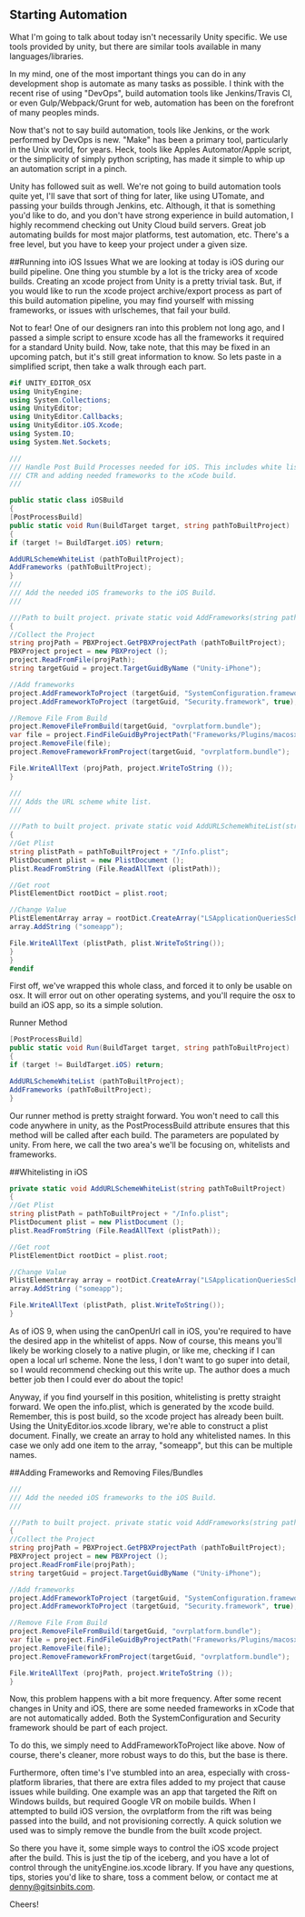 ## Starting Automation
What I'm going to talk about today isn't necessarily Unity specific. We use tools provided by unity, but there are similar tools available in many languages/libraries.

In my mind, one of the most important things you can do in any development shop is automate as many tasks as possible. I think with the recent rise of using "DevOps", build automation tools like Jenkins/Travis CI, or even Gulp/Webpack/Grunt for web, automation has been on the forefront of many peoples minds.

Now that's not to say build automation, tools like Jenkins, or the work performed by DevOps is new. "Make" has been a primary tool, particularly in the Unix world, for years. Heck, tools like Apples Automator/Apple script, or the simplicity of simply python scripting, has made it simple to whip up an automation script in a pinch.

Unity has followed suit as well. We're not going to build automation tools quite yet, I'll save that sort of thing for later, like using UTomate, and passing your builds through Jenkins, etc.  Although, it that is something you'd like to do, and you don't have strong experience in build automation, I highly recommend checking out Unity Cloud build servers. Great job automating builds for most major platforms, test automation, etc. There's a free level, but you have to keep your project under a given size.

##Running into iOS Issues
What we are looking at today is iOS during our build pipeline. One thing you stumble by a lot is the tricky area of xcode builds. Creating an xcode project from Unity is a pretty trivial task. But, if you would like to run the xcode project archive/export process as part of this build automation pipeline, you may find yourself with missing frameworks, or issues with urlschemes, that fail your build.

Not to fear! One of our designers ran into this problem not long ago, and I passed a simple script to ensure xcode has all the frameworks it required for a standard Unity build. Now, take note, that this may be fixed in an upcoming patch, but it's still great information to know. So lets paste in a simplified script, then take a walk through each part.
```csharp
#if UNITY_EDITOR_OSX
using UnityEngine;
using System.Collections;
using UnityEditor;
using UnityEditor.Callbacks;
using UnityEditor.iOS.Xcode;
using System.IO;
using System.Net.Sockets;

///
/// Handle Post Build Processes needed for iOS. This includes white listing
/// CTR and adding needed frameworks to the xCode build.
///

public static class iOSBuild
{
[PostProcessBuild]
public static void Run(BuildTarget target, string pathToBuiltProject)
{
if (target != BuildTarget.iOS) return;

AddURLSchemeWhiteList (pathToBuiltProject);
AddFrameworks (pathToBuiltProject);
}
///
/// Add the needed iOS frameworks to the iOS Build.
///

///Path to built project. private static void AddFrameworks(string pathToBuiltProject)
{
//Collect the Project
string projPath = PBXProject.GetPBXProjectPath (pathToBuiltProject);
PBXProject project = new PBXProject ();
project.ReadFromFile(projPath);
string targetGuid = project.TargetGuidByName ("Unity-iPhone");

//Add frameworks
project.AddFrameworkToProject (targetGuid, "SystemConfiguration.framework", true);
project.AddFrameworkToProject (targetGuid, "Security.framework", true);

//Remove File From Build
project.RemoveFileFromBuild(targetGuid, "ovrplatform.bundle");
var file = project.FindFileGuidByProjectPath("Frameworks/Plugins/macosx/ovrplatform.bundle");
project.RemoveFile(file);
project.RemoveFrameworkFromProject(targetGuid, "ovrplatform.bundle");

File.WriteAllText (projPath, project.WriteToString ());
}

///
/// Adds the URL scheme white list.
///

///Path to built project. private static void AddURLSchemeWhiteList(string pathToBuiltProject)
{
//Get Plist
string plistPath = pathToBuiltProject + "/Info.plist";
PlistDocument plist = new PlistDocument ();
plist.ReadFromString (File.ReadAllText (plistPath));

//Get root
PlistElementDict rootDict = plist.root;

//Change Value
PlistElementArray array = rootDict.CreateArray("LSApplicationQueriesSchemes");
array.AddString ("someapp");

File.WriteAllText (plistPath, plist.WriteToString());
}
}
#endif
```
First off, we've wrapped this whole class, and forced it to only be usable on osx. It will error out on other operating systems, and you'll require the osx to build an iOS app, so its a simple solution.

Runner Method

```csharp
[PostProcessBuild]
public static void Run(BuildTarget target, string pathToBuiltProject)
{
if (target != BuildTarget.iOS) return;

AddURLSchemeWhiteList (pathToBuiltProject);
AddFrameworks (pathToBuiltProject);
}
```
Our runner method is pretty straight forward. You won't need to call this code anywhere in unity, as the PostProcessBuild attribute ensures that this method will be called after each build. The parameters are populated by unity. From here, we call the two area's we'll be focusing on, whitelists and frameworks.

##Whitelisting in iOS

```csharp
private static void AddURLSchemeWhiteList(string pathToBuiltProject)
{
//Get Plist
string plistPath = pathToBuiltProject + "/Info.plist";
PlistDocument plist = new PlistDocument ();
plist.ReadFromString (File.ReadAllText (plistPath));

//Get root
PlistElementDict rootDict = plist.root;

//Change Value
PlistElementArray array = rootDict.CreateArray("LSApplicationQueriesSchemes");
array.AddString ("someapp");

File.WriteAllText (plistPath, plist.WriteToString());
}
```

As of iOS 9, when using the canOpenUrl call in iOS, you're required to have the desired app in the whitelist of apps. Now of course, this means you'll likely be working closely to a native plugin, or like me, checking if I can open a local url scheme. None the less, I don't want to go super into detail, so I would recommend checking out this write up. The author does a much better job then I could ever do about the topic!

Anyway, if you find yourself in this position, whitelisting is pretty straight forward.  We open the info.plist, which is generated by the xcode build. Remember, this is post build, so the xcode project has already been built. Using the UnityEditor.ios.xcode library, we're able to construct a plist document. Finally, we create an array to hold any whitelisted names. In this case we only add one item to the array, "someapp",  but this can be multiple names.

##Adding Frameworks and Removing Files/Bundles

```csharp
///
/// Add the needed iOS frameworks to the iOS Build.
///

///Path to built project. private static void AddFrameworks(string pathToBuiltProject)
{
//Collect the Project
string projPath = PBXProject.GetPBXProjectPath (pathToBuiltProject);
PBXProject project = new PBXProject ();
project.ReadFromFile(projPath);
string targetGuid = project.TargetGuidByName ("Unity-iPhone");

//Add frameworks
project.AddFrameworkToProject (targetGuid, "SystemConfiguration.framework", true);
project.AddFrameworkToProject (targetGuid, "Security.framework", true);

//Remove File From Build
project.RemoveFileFromBuild(targetGuid, "ovrplatform.bundle");
var file = project.FindFileGuidByProjectPath("Frameworks/Plugins/macosx/ovrplatform.bundle");
project.RemoveFile(file);
project.RemoveFrameworkFromProject(targetGuid, "ovrplatform.bundle");

File.WriteAllText (projPath, project.WriteToString ());
}
```
Now, this problem happens with a bit more frequency. After some recent changes in Unity and iOS, there are some needed frameworks in xCode that are not automatically added. Both the SystemConfiguration and Security framework should be part of each project.

To do this, we simply need to AddFrameworkToProject like above. Now of course, there's cleaner, more robust ways to do this, but the base is there.

Furthermore, often time's I've stumbled into an area, especially with cross-platform libraries, that there are extra files added to my project that cause issues while building. One example was an app that targeted the Rift on Windows builds, but required Google VR on mobile builds. When I attempted to build iOS version, the ovrplatform from the rift was being passed into the build, and not provisioning correctly. A quick solution we used was to simply remove the bundle from the built xcode project.

So there you have it, some simple ways to control the iOS xcode project after the build. This is just the tip of the iceberg, and you have a lot of control through the unityEngine.ios.xcode library. If you have any questions, tips, stories you'd like to share, toss a comment below, or contact me at denny@gitsinbits.com.

Cheers!
